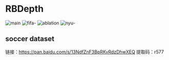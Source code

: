 # RBDepth
![main](https://user-images.githubusercontent.com/13399562/177103101-175e313c-5e98-4fee-a33a-7361a5888ca2.png)
![fifa-](https://user-images.githubusercontent.com/13399562/177103601-f799a0aa-dcb7-4ac4-8523-28e5a6cdc4b2.jpeg)
![ablation](https://user-images.githubusercontent.com/13399562/177103965-158de100-3a98-413d-b10d-94efb2760c50.jpeg)
![nyu-](https://user-images.githubusercontent.com/13399562/177105059-f867f3b8-c5ae-41c7-85da-c1b2071c26e7.jpeg)


## soccer dataset 
链接：https://pan.baidu.com/s/13NdfZnF3BpRKvRdzDhwXEQ 
提取码：r577 
